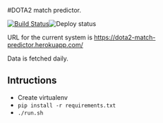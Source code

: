 #DOTA2 match predictor.

[![Build Status](https://travis-ci.org/wakr/DOTA2Predictor.svg?branch=master)](https://travis-ci.org/wakr/DOTA2Predictor)![Deploy status](https://heroku-badge.herokuapp.com/?app=dota2-match-predictor&style=flat&svg=1)


URL for the current system is https://dota2-match-predictor.herokuapp.com/

Data is fetched daily.

## Intructions

* Create virtualenv
* `pip install -r requirements.txt`
* `./run.sh`
